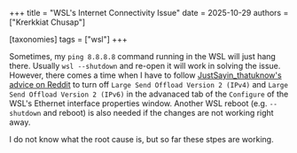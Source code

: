 +++
title = "WSL's Internet Connectivity Issue"
date = 2025-10-29
authors = ["Krerkkiat Chusap"]

[taxonomies]
tags = ["wsl"]
+++

Sometimes, my `ping 8.8.8.8` command running in the WSL will just hang there. Usually `wsl --shutdown` and re-open it will work in solving the issue.
However, there comes a time when I have to follow [JustSayin_thatuknow's advice on Reddit](https://www.reddit.com/r/bashonubuntuonwindows/comments/1aiejzz/comment/l4csl1p/?utm_source=share&utm_medium=web3x&utm_name=web3xcss&utm_term=1&utm_content=share_button) to turn off `Large Send Offload Version 2 (IPv4)` and `Large Send Offload Version 2 (IPv6)` in the advanaced tab of the `Configure` of the WSL's Ethernet interface properties window. Another WSL reboot (e.g. `--shutdown` and reboot) is also needed if the changes are not working right away.

I do not know what the root cause is, but so far these stpes are working.
